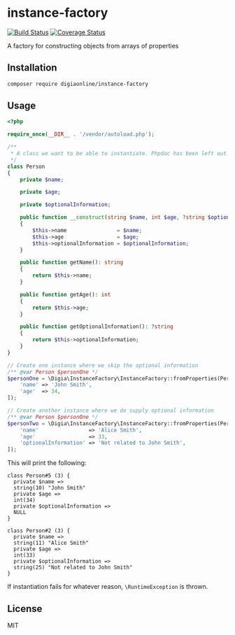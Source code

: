 # instance-factory

[![Build Status](https://travis-ci.org/digiaonline/instance-factory.svg?branch=master)](https://travis-ci.org/digiaonline/instance-factory)
[![Coverage Status](https://coveralls.io/repos/github/digiaonline/instance-factory/badge.svg?branch=master)](https://coveralls.io/github/digiaonline/instance-factory?branch=master)

A factory for constructing objects from arrays of properties

## Installation

```bash
composer require digiaonline/instance-factory
```

## Usage

```php
<?php

require_once(__DIR__ . '/vendor/autoload.php');

/**
 * A class we want to be able to instantiate. Phpdoc has been left out for brevity.
 */
class Person
{
    private $name;

    private $age;

    private $optionalInformation;

    public function __construct(string $name, int $age, ?string $optionalInformation = null)
    {
        $this->name                = $name;
        $this->age                 = $age;
        $this->optionalInformation = $optionalInformation;
    }

    public function getName(): string
    {
        return $this->name;
    }

    public function getAge(): int
    {
        return $this->age;
    }

    public function getOptionalInformation(): ?string
    {
        return $this->optionalInformation;
    }
}

// Create one instance where we skip the optional information
/** @var Person $personOne */
$personOne = \Digia\InstanceFactory\InstanceFactory::fromProperties(Person::class, [
    'name' => 'John Smith',
    'age'  => 34,
]);

// Create another instance where we do supply optional information
/** @var Person $personOne */
$personTwo = \Digia\InstanceFactory\InstanceFactory::fromProperties(Person::class, [
    'name'                => 'Alice Smith',
    'age'                 => 33,
    'optionalInformation' => 'Not related to John Smith',
]);
```

This will print the following:

```
class Person#5 (3) {
  private $name =>
  string(10) "John Smith"
  private $age =>
  int(34)
  private $optionalInformation =>
  NULL
}

class Person#2 (3) {
  private $name =>
  string(11) "Alice Smith"
  private $age =>
  int(33)
  private $optionalInformation =>
  string(25) "Not related to John Smith"
}
``` 

If instantiation fails for whatever reason, `\RuntimeException` is thrown.

## License

MIT

